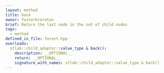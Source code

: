 ```yaml
---
layout: method
title: back
owner: fosterbrereton
brief: Return the last node in the set of child nodes
tags:
  - method
defined_in_file: forest.hpp
overloads:
  stlab::child_adaptor::value_type & back():
    description: __OPTIONAL__
    return: __OPTIONAL__
    signature_with_names: stlab::child_adaptor::value_type & back()
---
```

